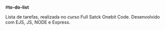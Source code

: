 #**to-do-list**

 Lista de tarefas, realizada no curso Full Satck Onebit Code.
 Desenvolvido com EJS, JS, NODE e Express.
